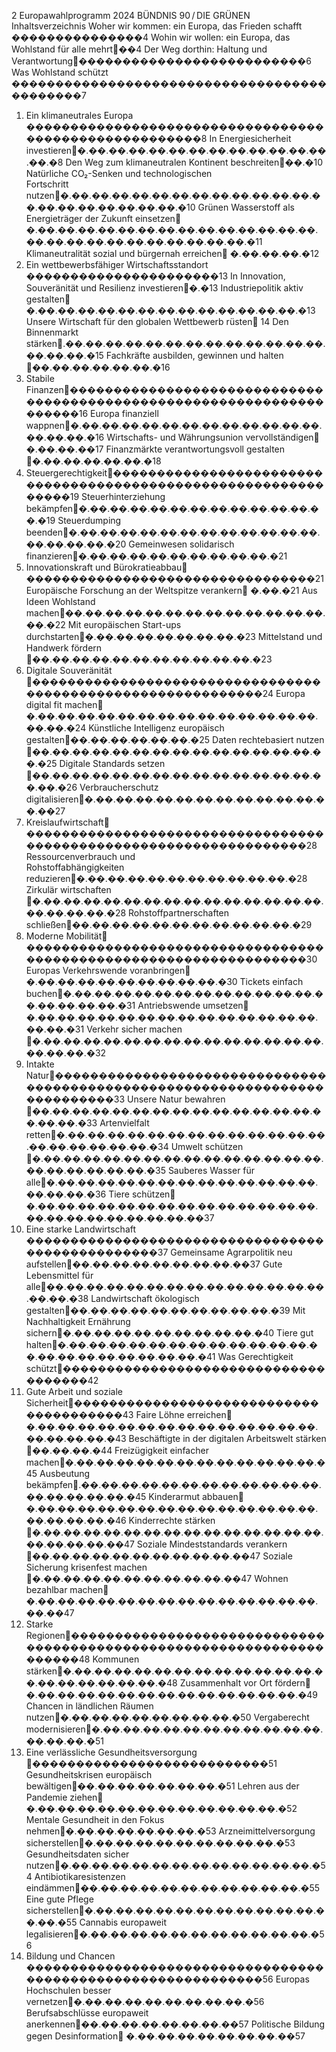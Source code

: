 2
Europawahlprogramm 2024
BÜNDNIS 90 / DIE GRÜNEN 
Inhaltsverzeichnis
Woher wir kommen: ein Europa, das Frieden schafft  ���������������4
Wohin wir wollen: ein Europa, das Wohlstand für alle mehrt��4 
Der Weg dorthin: Haltung und Verantwortung��������������������������6
Was Wohlstand schützt  ��������������������������������������������7
1. Ein klimaneutrales Europa ������������������������������������������������������8
In Energiesicherheit investieren�.��.��.��.��.��.��.��.��.��.��.��.��.��.�8
Den Weg zum klimaneutralen Kontinent beschreiten��.�10
Natürliche CO₂-Senken und technologischen  
Fortschritt nutzen�.��.��.��.��.��.��.��.��.��.��.��.��.��.��.��.��.��.��.��.��.�10
Grünen Wasserstoff als Energieträger der Zukunft 
einsetzen
�.��.��.��.��.��.��.��.��.��.��.��.��.��.��.��.��.��.��.��.��.��.��.��.��.��.�11
Klimaneutralität sozial und bürgernah erreichen
�.��.��.��.�12
2. Ein wettbewerbsfähiger Wirtschaftsstandort ����������������������13
In Innovation, Souveränität und Resilienz investieren�.�13
Industriepolitik aktiv gestalten
�.��.��.��.��.��.��.��.��.��.��.��.��.��.�13
Unsere Wirtschaft für den globalen Wettbewerb rüsten 14
Den Binnenmarkt stärken.��.��.��.��.��.��.��.��.��.��.��.��.��.��.��.��.�15
Fachkräfte ausbilden, gewinnen und halten ��.��.��.��.��.��.�16
3. Stabile Finanzen���������������������������������������������������������������������16
Europa finanziell wappnen�.��.��.��.��.��.��.��.��.��.��.��.��.��.��.��.�16
Wirtschafts- und Währungsunion vervollständigen
�.��.��.��17
Finanzmärkte verantwortungsvoll gestalten �.��.��.��.��.��.�18
4. Steuergerechtigkeit���������������������������������������������������������������19
Steuerhinterziehung bekämpfen�.��.��.��.��.��.��.��.��.��.��.��.��.�19
Steuerdumping beenden�.��.��.��.��.��.��.��.��.��.��.��.��.��.��.��.��.�20
Gemeinwesen solidarisch finanzieren�.��.��.��.��.��.��.��.��.��.�21
5. Innovationskraft und Bürokratieabbau
���������������������������������21
Europäische Forschung an der Weltspitze verankern
�.��.�21
Aus Ideen Wohlstand machen��.��.��.��.��.��.��.��.��.��.��.��.��.��.�22
Mit europäischen Start-ups durchstarten�.��.��.��.��.��.��.��.�23
Mittelstand und Handwerk fördern ��.��.��.��.��.��.��.��.��.��.��.�23
6. Digitale Souveränität ������������������������������������������������������������24
Europa digital fit machen
�.��.��.��.��.��.��.��.��.��.��.��.��.��.��.��.��.�24
Künstliche Intelligenz europäisch gestalten��.��.��.��.��.��.�25
Daten rechtebasiert nutzen ��.��.��.��.��.��.��.��.��.��.��.��.��.��.��.�25
Digitale Standards setzen ��.��.��.��.��.��.��.��.��.��.��.��.��.��.��.��.�26
Verbraucherschutz digitalisieren�.��.��.��.��.��.��.��.��.��.��.��.��.��27
7. Kreislaufwirtschaft
������������������������������������������������������������������28
Ressourcenverbrauch und  
Rohstoffabhängigkeiten reduzieren�.��.��.��.��.��.��.��.��.��.��.�28
Zirkulär wirtschaften �.��.��.��.��.��.��.��.��.��.��.��.��.��.��.��.��.��.��.�28
Rohstoffpartnerschaften schließen��.��.��.��.��.��.��.��.��.��.��.�29
8. Moderne Mobilität
������������������������������������������������������������������30
Europas Verkehrswende voranbringen
�.��.��.��.��.��.��.��.��.��.�30
Tickets einfach buchen�.��.��.��.��.��.��.��.��.��.��.��.��.��.��.��.��.��.�31
Antriebswende umsetzen
�.��.��.��.��.��.��.��.��.��.��.��.��.��.��.��.��.�31
Verkehr sicher machen �.��.��.��.��.��.��.��.��.��.��.��.��.��.��.��.��.��.�32
9. Intakte Natur���������������������������������������������������������������������������33
Unsere Natur bewahren ��.��.��.��.��.��.��.��.��.��.��.��.��.��.��.��.��.�33
Artenvielfalt retten�.��.��.��.��.��.��.��.��.��.��.��.��.��.��.��.��.��.��.��.�34
Umwelt schützen �.��.��.��.��.��.��.��.��.��.��.��.��.��.��.��.��.��.��.��.��.�35
Sauberes Wasser für alle�.��.��.��.��.��.��.��.��.��.��.��.��.��.��.��.��.�36
Tiere schützen
�.��.��.��.��.��.��.��.��.��.��.��.��.��.��.��.��.��.��.��.��.��.��.��37
10. Eine starke Landwirtschaft �������������������������������������������������37
Gemeinsame Agrarpolitik neu aufstellen��.��.��.��.��.��.��.��.��37
Gute Lebensmittel für alle��.��.��.��.��.��.��.��.��.��.��.��.��.��.��.��.�38
Landwirtschaft ökologisch gestalten��.��.��.��.��.��.��.��.��.��.�39
Mit Nachhaltigkeit Ernährung sichern�.��.��.��.��.��.��.��.��.��.�40
Tiere gut halten�.��.��.��.��.��.��.��.��.��.��.��.��.��.��.��.��.��.��.��.��.��.�41
Was Gerechtigkeit schützt�������������������������������������42
1. Gute Arbeit und soziale Sicherheit���������������������������������������43
Faire Löhne erreichen
�.��.��.��.��.��.��.��.��.��.��.��.��.��.��.��.��.��.��.�43
Beschäftigte in der digitalen Arbeitswelt stärken ��.��.��.�44
Freizügigkeit einfacher machen�.��.��.��.��.��.��.��.��.��.��.��.��.�45
Ausbeutung bekämpfen.��.��.��.��.��.��.��.��.��.��.��.��.��.��.��.��.��.�45
Kinderarmut abbauen
�.��.��.��.��.��.��.��.��.��.��.��.��.��.��.��.��.��.��.�46
Kinderrechte stärken �.��.��.��.��.��.��.��.��.��.��.��.��.��.��.��.��.��.��.��47
Soziale Mindeststandards verankern ��.��.��.��.��.��.��.��.��.��.��47
Soziale Sicherung krisenfest machen �.��.��.��.��.��.��.��.��.��.��47
Wohnen bezahlbar machen
�.��.��.��.��.��.��.��.��.��.��.��.��.��.��.��.��47
2. Starke Regionen���������������������������������������������������������������������48
Kommunen stärken�.��.��.��.��.��.��.��.��.��.��.��.��.��.��.��.��.��.��.��.�48
Zusammenhalt vor Ort fördern
�.��.��.��.��.��.��.��.��.��.��.��.��.��.�49
Chancen in ländlichen Räumen nutzen�.��.��.��.��.��.��.��.��.�50
Vergaberecht modernisieren�.��.��.��.��.��.��.��.��.��.��.��.��.��.��.�51
3. Eine verlässliche Gesundheitsversorgung ���������������������������51
Gesundheitskrisen europäisch bewältigen��.��.��.��.��.��.��.�51
Lehren aus der Pandemie ziehen
�.��.��.��.��.��.��.��.��.��.��.��.��.�52
Mentale Gesundheit in den Fokus nehmen�.��.��.��.��.��.��.�53
Arzneimittelversorgung sicherstellen�.��.��.��.��.��.��.��.��.��.�53
Gesundheitsdaten sicher nutzen�.��.��.��.��.��.��.��.��.��.��.��.��.�54
Antibiotikaresistenzen eindämmen��.��.��.��.��.��.��.��.��.��.��.�55
Eine gute Pflege sicherstellen�.��.��.��.��.��.��.��.��.��.��.��.��.��.�55
Cannabis europaweit legalisieren�.��.��.��.��.��.��.��.��.��.��.��.�56
4. Bildung und Chancen �������������������������������������������������������������56
Europas Hochschulen besser vernetzen�.��.��.��.��.��.��.��.��.�56
Berufsabschlüsse europaweit anerkennen��.��.��.��.��.��.��.��57
Politische Bildung gegen Desinformation
�.��.��.��.��.��.��.��.��57
